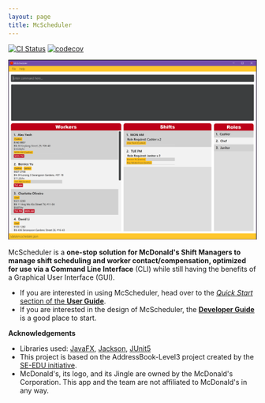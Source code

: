 ```yaml
---
layout: page
title: McScheduler
---
```


[![CI Status](https://github.com/AY2021S1-CS2103-F10-4/tp/workflows/Java%20CI/badge.svg)](https://github.com/AY2021S1-CS2103-F10-4/tp/workflows/Java%20CI/badge.svg)
[![codecov](https://codecov.io/gh/AY2021S1-CS2103-F10-4/tp/branch/master/graph/badge.svg)](https://codecov.io/gh/AY2021S1-CS2103-F10-4/tp/branch/master/graph/badge.svg)

![Ui](images/Ui.png)

McScheduler is a **one-stop solution for McDonald's Shift Managers to manage shift scheduling and worker
contact/compensation, optimized for use via a Command Line Interface** (CLI) while still having the benefits of a
Graphical User Interface (GUI).

* If you are interested in using McScheduler, head over to the [_Quick Start_ section of the **User Guide**](UserGuide.html#quick-start).
* If you are interested in the design of McScheduler, the [**Developer Guide**](DeveloperGuide.html) is a good place to start.


**Acknowledgements**

* Libraries used: [JavaFX](https://openjfx.io/), [Jackson](https://github.com/FasterXML/jackson), [JUnit5](https://github.com/junit-team/junit5)
* This project is based on the AddressBook-Level3 project created by the [SE-EDU initiative](https://se-education.org).
* McDonald's, its logo, and its Jingle are owned by the McDonald's Corporation. This app and the team are not affiliated to McDonald's in any way. 

